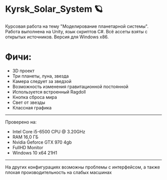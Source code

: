 # Kyrsk_Solar_System 🪐
Курсовая работа на тему "Моделирование планетарной системы". Работа выполнена на Unity, язык скриптов C#. Всё ассеты взяты с открытых источников. Версия для Windows x86.
# Фичи:
* 3D проект
* Три планеты, луна, звезда
* Камера следует за зведзой
* Возможность изменения гравитационной постоянной
* Используется встроенный Ragdoll
* Кнопка сброса мира
* Свет от звезды
* Классная графика
-------------
Проверено на:
* Intel Core i5-6500 CPU @ 3.20GHz
* RAM 16,0 ГБ
* Nvidia Geforce GTX 970 4gb
* FullHD Monitor
* Windows 10 x64 21H1
------------
На других конфигурациях возможны проблемы с интерфейсом, а также плохая производительность на слабых масшинах
